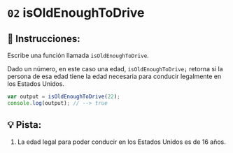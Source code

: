 # `02` isOldEnoughToDrive

## 📝 Instrucciones:

Escribe una función llamada `isOldEnoughToDrive`.

Dado un número, en este caso una edad, `isOldEnoughToDrive¡` retorna si la persona de esa edad tiene la edad necesaria para conducir legalmente en los Estados Unidos.

```javascript
var output = isOldEnoughToDrive(22);
console.log(output); // --> true
```

## 💡 Pista:

1. La edad legal para poder conducir en los Estados Unidos es de 16 años.